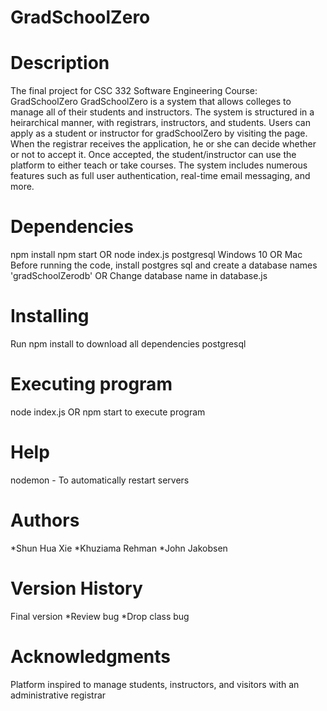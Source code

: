 # GradSchoolZero

# Description
The final project for CSC 332 Software Engineering Course:  GradSchoolZero
GradSchoolZero is a system that allows colleges to manage all of their students and instructors. 
The system is structured in a heirarchical manner, with registrars, instructors, and students. 
Users can apply as a student or instructor for gradSchoolZero by visiting the page. 
When the registrar receives the application, he or she can decide whether or not to accept it. 
Once accepted, the student/instructor can use the platform to either teach or take courses. 
The system includes numerous features such as full user authentication, real-time email messaging, and more.

# Dependencies
npm install 
npm start OR node index.js
postgresql
Windows 10 OR Mac
Before running the code, install postgres sql and create a database names 'gradSchoolZerodb' OR
Change database name in database.js

# Installing
Run npm install to download all dependencies
postgresql

# Executing program
node index.js OR npm start to execute program

# Help
nodemon - To automatically restart servers

# Authors
*Shun Hua Xie
*Khuziama Rehman
*John Jakobsen

# Version History
Final version
*Review bug
*Drop class bug

# Acknowledgments
Platform inspired to manage students, instructors, and visitors with an administrative registrar
